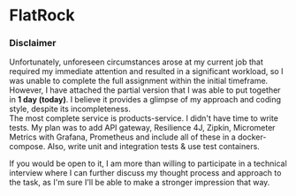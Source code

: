 <h1>FlatRock</h1>

<h3>Disclaimer</h3>

<p>Unfortunately, unforeseen circumstances arose at my current job that required my immediate attention and resulted in a significant workload, so I was unable to complete the full assignment within the initial timeframe. 
However, I have attached the partial version that I was able to put together in <strong>1 day (today)</strong>. 
I believe it provides a glimpse of my approach and coding style, despite its incompleteness. <br> The most complete service is products-service. I didn't have time to write tests. My plan was to add API gateway, Resilience 4J, Zipkin, Micrometer Metrics with Grafana, Prometheus and include all of these in a docker-compose. Also, write unit and integration tests & use test containers.  

If you would be open to it, I am more than willing to participate in a technical interview where I can further discuss my thought process and approach to the task, as I'm sure I'll be able to make a stronger impression that way.<p>